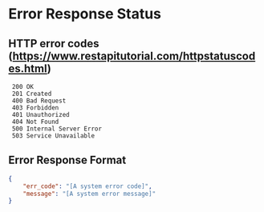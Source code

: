 # Error Response Status

## HTTP error codes (https://www.restapitutorial.com/httpstatuscodes.html)
```
 200 OK
 201 Created
 400 Bad Request
 403 Forbidden
 401 Unauthorized
 404 Not Found
 500 Internal Server Error
 503 Service Unavailable
```


## Error Response Format

```json
{
    "err_code": "[A system error code]",
    "message": "[A system error message]"
}
```


